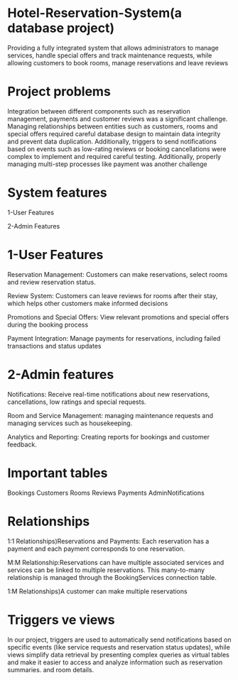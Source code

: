 # Hotel-Reservation-System(a database project)
Providing a fully integrated system that allows administrators to manage services, handle special offers and track maintenance requests, while allowing customers to book rooms, manage reservations and leave reviews


# Project problems
Integration between different components such as reservation management, payments and customer reviews was a significant challenge. Managing relationships between entities such as customers, rooms and special offers required careful database design to maintain data integrity and prevent data duplication. Additionally, triggers to send notifications based on events such as low-rating reviews or booking cancellations were complex to implement and required careful testing. Additionally, properly managing multi-step processes like payment was another challenge


# System features

1-User Features


2-Admin Features


# 1-User Features

Reservation Management: Customers can make reservations, select rooms and review reservation status.

Review System: Customers can leave reviews for rooms after their stay, which helps other customers make informed decisions

Promotions and Special Offers: View relevant promotions and special offers during the booking process

Payment Integration: Manage payments for reservations, including failed transactions and status updates


# 2-Admin features

Notifications: Receive real-time notifications about new reservations, cancellations, low ratings and special requests.

Room and Service Management: managing maintenance requests and managing services such as housekeeping.

Analytics and Reporting: Creating reports for bookings and customer feedback.

# Important tables
Bookings
Customers
Rooms
Reviews
Payments
AdminNotifications


# Relationships

1:1 Relationships)Reservations and Payments: Each reservation has a payment and each payment corresponds to one reservation.

M:M Relationship:Reservations can have multiple associated services and services can be linked to multiple reservations. This many-to-many relationship is managed through the BookingServices connection table.

1:M Relationships)A customer can make multiple reservations

# Triggers ve views

In our project, triggers are used to automatically send notifications based on specific events (like service requests and reservation status updates), while views simplify data retrieval by presenting complex queries as virtual tables and make it easier to access and analyze information such as reservation summaries. and room details. 


 


